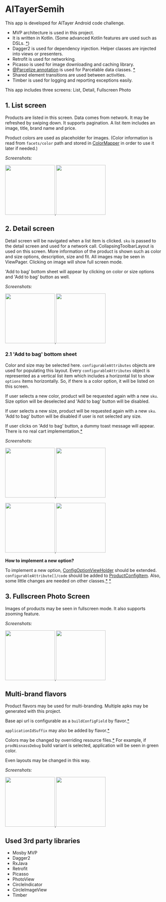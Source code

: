 # AlTayerSemih

This app is developed for AlTayer Android code challenge.

- MVP architecture is used in this project.
- It is written in Kotlin. (Some advanced Kotlin features are used such as DSLs. [*](https://github.com/sembozdemir/AlTayerSemih/blob/master/app/src/main/java/com/sembozdemir/altayersemih/extensions/Picassos.kt))
- Dagger2 is used for dependency injection. Helper classes are injected into views or presenters.
- Retrofit is used for networking.
- Picasso is used for image downloading and caching library.
- [@Parcelize annotation](https://github.com/Kotlin/KEEP/blob/master/proposals/extensions/android-parcelable.md) is used for Parcelable data classes. [*](https://github.com/sembozdemir/AlTayerSemih/blob/master/app/src/main/java/com/sembozdemir/altayersemih/network/model/Product.kt#L7)
- Shared element transitions are used between activities.
- Timber is used for logging and reporting exceptions easily.

This app includes three screens: List, Detail, Fullscreen Photo

## 1. List screen
Products are listed in this screen. Data comes from network. It may be refreshed 
by swiping down. It supports pagination. A list item includes an image, title, brand name and price. 

Product colors are used as placeholder for images. 
(Color information is read from `facets/color` path and stored in [ColorMapper](https://github.com/sembozdemir/AlTayerSemih/blob/master/app/src/main/java/com/sembozdemir/altayersemih/util/ColorMapperImpl.kt)
in order to use it later if needed.)

*Screenshots:*

<img src="screenshots/screenshot1.png" width="160" />,<img src="screenshots/screenshot12.png" width="160" />

## 2. Detail screen
Detail screen will be navigated when a list item is clicked. `sku` is passed to the detail screen and used for a network call. 
CollapsingToolbarLayout is used on this screen. More information of the product is shown such as
color and size options, description, size and fit. All images may be seen in ViewPager. 
Clicking on image will show full screen mode.

'Add to bag' bottom sheet will appear by clicking on color or size options and 'Add to bag' button as well.

*Screenshots:*

<img src="screenshots/screenshot2.png" width="160" />,<img src="screenshots/screenshot7.png" width="160" />


### 2.1 'Add to bag' bottom sheet
Color and size may be selected here. `configurableAttributes` objects are used for populating this layout. 
Every `configurableAttributes` object is represented as a vertical list item which includes a horizontal list 
to show `options` items horizontally. So, if there is a color option, it will be listed on this screen. 

If user selects a new color, product will be requested again with a new `sku`. Size option will be deselected 
and 'Add to bag' button will be disabled.

If user selects a new size, product will be requested again with a new `sku`. 'Add to bag' button will be disabled if user is not selected any size.

If user clicks on 'Add to bag' button, a dummy toast message will appear. There is no real cart implementation.[*](https://github.com/sembozdemir/AlTayerSemih/blob/master/app/src/main/java/com/sembozdemir/altayersemih/ui/detail/addtobag/AddToBagDialogFragment.kt#L68)

*Screenshots:*

<img src="screenshots/screenshot3.png" width="160" />,<img src="screenshots/screenshot4.png" width="160" />

<img src="screenshots/screenshot5.png" width="160" />,<img src="screenshots/screenshot6.png" width="160" />

**How to implement a new option?**

To implement a new option, [ConfigOptionViewHolder](https://github.com/sembozdemir/AlTayerSemih/blob/master/app/src/main/java/com/sembozdemir/altayersemih/ui/detail/addtobag/ConfigOptionViewHolder.kt)
should be extended. `configurableAttribute[]/code` should be added to [ProductConfigItem](https://github.com/sembozdemir/AlTayerSemih/blob/master/app/src/main/java/com/sembozdemir/altayersemih/ui/detail/addtobag/ProductConfigItem.kt#L17).
Also, some little changes are needed on other classes.[*](https://github.com/sembozdemir/AlTayerSemih/blob/master/app/src/main/java/com/sembozdemir/altayersemih/ui/detail/addtobag/ProductConfigItemViewHolder.kt#L29)
[*](https://github.com/sembozdemir/AlTayerSemih/blob/master/app/src/main/java/com/sembozdemir/altayersemih/ui/detail/addtobag/ConfigOptionsRecyclerAdapter.kt#L27)

## 3. Fullscreen Photo Screen
Images of products may be seen in fullscreen mode. It also supports
zooming feature.

*Screenshots:*

<img src="screenshots/screenshot8.png" width="160" />,<img src="screenshots/screenshot11.png" width="160" />

## Multi-brand flavors
Product flavors may be used for multi-branding. Multiple apks may be generated with this project.

Base api url is configurable as a `buildConfigField` by flavor.[*](https://github.com/sembozdemir/AlTayerSemih/blob/master/app/build.gradle#L45)

`applicationIdSuffix` may also be added by flavor.[*](https://github.com/sembozdemir/AlTayerSemih/blob/master/app/build.gradle#L44)

Colors may be changed by overriding resource files.[*](https://github.com/sembozdemir/AlTayerSemih/blob/master/app/src/prodNisnass/res/values/colors.xml#L3)
For example, if `prodNisnassDebug` build variant is selected, application will be seen in green color.

Even layouts may be changed in this way.

*Screenshots:*

<img src="screenshots/screenshot9.png" width="160" />,<img src="screenshots/screenshot10.png" width="160" />


## Used 3rd party libraries
- Mosby MVP
- Dagger2
- RxJava
- Retrofit
- Picasso
- PhotoView
- CircleIndicator
- CircleImageView
- Timber
